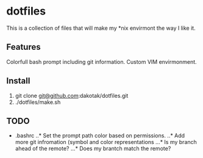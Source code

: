 # dotfiles #
This is a collection of files that will make my *nix envirmont the way I like it.

## Features ##
Colorfull bash prompt including git information.
Custom VIM envirmonment.

## Install ##
1. git clone git@github.com:dakotak/dotfiles.git
2. ./dotfiles/make.sh

## TODO ##
* .bashrc
..* Set the prompt path color based on permissions.
..* Add more git infromation (symbol and color representations
...* Is my branch ahead of the remote?
...* Does my brantch match the remote?

